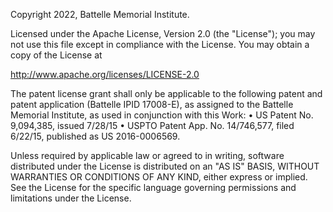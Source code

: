 

Copyright 2022, Battelle Memorial Institute.

Licensed under the Apache License, Version 2.0 (the "License"); you may not use this file except in compliance with the License. You may obtain a copy of the License at

http://www.apache.org/licenses/LICENSE-2.0

The patent license grant shall only be applicable to the following patent and patent application (Battelle IPID 17008-E), as assigned to the Battelle Memorial Institute, as used in conjunction with this Work: • US Patent No. 9,094,385, issued 7/28/15 • USPTO Patent App. No. 14/746,577, filed 6/22/15, published as US 2016-0006569.

Unless required by applicable law or agreed to in writing, software distributed under the License is distributed on an "AS IS" BASIS, WITHOUT WARRANTIES OR CONDITIONS OF ANY KIND, either express or implied. See the License for the specific language governing permissions and limitations under the License.
